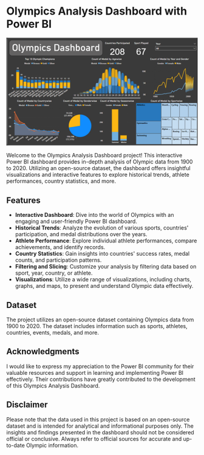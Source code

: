 # Olympics Analysis Dashboard with Power BI

[![Olympics Analysis Dashboard](https://github.com/SuryaR08/Olympics-Analysis-Dashboard/blob/main/olym.png)](https://app.powerbi.com/links/ifvoA_90w8?ctid=70ad6609-70d8-4962-a379-3581f839202a&pbi_source=linkShare)

Welcome to the Olympics Analysis Dashboard project! This interactive Power BI dashboard provides in-depth analysis of Olympic data from 1900 to 2020. Utilizing an open-source dataset, the dashboard offers insightful visualizations and interactive features to explore historical trends, athlete performances, country statistics, and more.

## Features

- **Interactive Dashboard**: Dive into the world of Olympics with an engaging and user-friendly Power BI dashboard.
- **Historical Trends**: Analyze the evolution of various sports, countries' participation, and medal distributions over the years.
- **Athlete Performance**: Explore individual athlete performances, compare achievements, and identify records.
- **Country Statistics**: Gain insights into countries' success rates, medal counts, and participation patterns.
- **Filtering and Slicing**: Customize your analysis by filtering data based on sport, year, country, or athlete.
- **Visualizations**: Utilize a wide range of visualizations, including charts, graphs, and maps, to present and understand Olympic data effectively. 

## Dataset

The project utilizes an open-source dataset containing Olympics data from 1900 to 2020. The dataset includes information such as sports, athletes, countries, events, medals, and more.

## Acknowledgments

I would like to express my appreciation to the Power BI community for their valuable resources and support in learning and implementing Power BI effectively. Their contributions have greatly contributed to the development of this Olympics Analysis Dashboard.

## Disclaimer

Please note that the data used in this project is based on an open-source dataset and is intended for analytical and informational purposes only. The insights and findings presented in the dashboard should not be considered official or conclusive. Always refer to official sources for accurate and up-to-date Olympic information.
